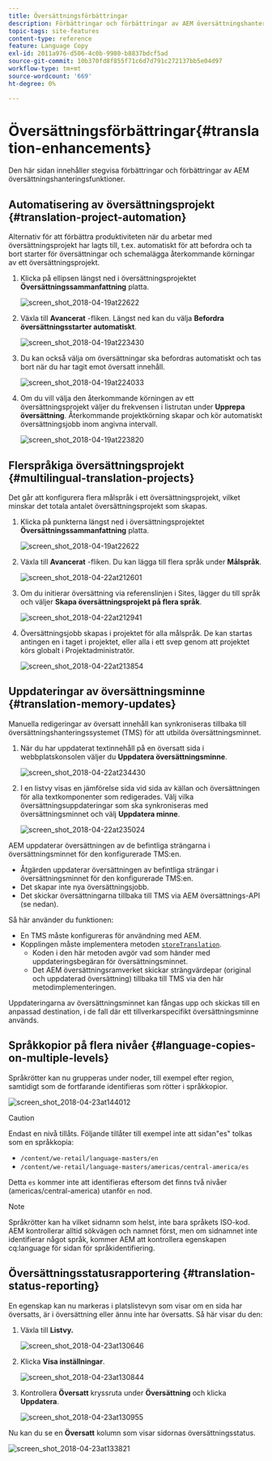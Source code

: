 ```yaml
---
title: Översättningsförbättringar
description: Förbättringar och förbättringar av AEM översättningshantering.
topic-tags: site-features
content-type: reference
feature: Language Copy
exl-id: 2011a976-d506-4c0b-9980-b8837bdcf5ad
source-git-commit: 10b370fd8f855f71c6d7d791c272137bb5e04d97
workflow-type: tm+mt
source-wordcount: '669'
ht-degree: 0%

---
```


# Översättningsförbättringar{#translation-enhancements}

Den här sidan innehåller stegvisa förbättringar och förbättringar av AEM översättningshanteringsfunktioner.

## Automatisering av översättningsprojekt {#translation-project-automation}

Alternativ för att förbättra produktiviteten när du arbetar med översättningsprojekt har lagts till, t.ex. automatiskt för att befordra och ta bort starter för översättningar och schemalägga återkommande körningar av ett översättningsprojekt.

1. Klicka på ellipsen längst ned i översättningsprojektet **Översättningssammanfattning** platta.

   ![screen_shot_2018-04-19at22622](assets/screen_shot_2018-04-19at222622.jpg)

1. Växla till **Avancerat** -fliken. Längst ned kan du välja **Befordra översättningsstarter automatiskt**.

   ![screen_shot_2018-04-19at223430](assets/screen_shot_2018-04-19at223430.jpg)

1. Du kan också välja om översättningar ska befordras automatiskt och tas bort när du har tagit emot översatt innehåll.

   ![screen_shot_2018-04-19at224033](assets/screen_shot_2018-04-19at224033.jpg)

1. Om du vill välja den återkommande körningen av ett översättningsprojekt väljer du frekvensen i listrutan under **Upprepa översättning**. Återkommande projektkörning skapar och kör automatiskt översättningsjobb inom angivna intervall.

   ![screen_shot_2018-04-19at223820](assets/screen_shot_2018-04-19at223820.jpg)

## Flerspråkiga översättningsprojekt {#multilingual-translation-projects}

Det går att konfigurera flera målspråk i ett översättningsprojekt, vilket minskar det totala antalet översättningsprojekt som skapas.

1. Klicka på punkterna längst ned i översättningsprojektet **Översättningssammanfattning** platta.

   ![screen_shot_2018-04-19at22622](assets/screen_shot_2018-04-19at222622.jpg)

1. Växla till **Avancerat** -fliken. Du kan lägga till flera språk under **Målspråk**.

   ![screen_shot_2018-04-22at212601](assets/screen_shot_2018-04-22at212601.jpg)

1. Om du initierar översättning via referenslinjen i Sites, lägger du till språk och väljer **Skapa översättningsprojekt på flera språk**.

   ![screen_shot_2018-04-22at212941](assets/screen_shot_2018-04-22at212941.jpg)

1. Översättningsjobb skapas i projektet för alla målspråk. De kan startas antingen en i taget i projektet, eller alla i ett svep genom att projektet körs globalt i Projektadministratör.

   ![screen_shot_2018-04-22at213854](assets/screen_shot_2018-04-22at213854.jpg)

## Uppdateringar av översättningsminne {#translation-memory-updates}

Manuella redigeringar av översatt innehåll kan synkroniseras tillbaka till översättningshanteringssystemet (TMS) för att utbilda översättningsminnet.

1. När du har uppdaterat textinnehåll på en översatt sida i webbplatskonsolen väljer du **Uppdatera översättningsminne**.

   ![screen_shot_2018-04-22at234430](assets/screen_shot_2018-04-22at234430.jpg)

1. I en listvy visas en jämförelse sida vid sida av källan och översättningen för alla textkomponenter som redigerades. Välj vilka översättningsuppdateringar som ska synkroniseras med översättningsminnet och välj **Uppdatera minne**.

   ![screen_shot_2018-04-22at235024](assets/screen_shot_2018-04-22at235024.jpg)

AEM uppdaterar översättningen av de befintliga strängarna i översättningsminnet för den konfigurerade TMS:en.

* Åtgärden uppdaterar översättningen av befintliga strängar i översättningsminnet för den konfigurerade TMS:en.
* Det skapar inte nya översättningsjobb.
* Det skickar översättningarna tillbaka till TMS via AEM översättnings-API (se nedan).

Så här använder du funktionen:

* En TMS måste konfigureras för användning med AEM.
* Kopplingen måste implementera metoden [`storeTranslation`](https://developer.adobe.com/experience-manager/reference-materials/cloud-service/javadoc/com/adobe/granite/translation/api/TranslationService.html).
   * Koden i den här metoden avgör vad som händer med uppdateringsbegäran för översättningsminnet.
   * Det AEM översättningsramverket skickar strängvärdepar (original och uppdaterad översättning) tillbaka till TMS via den här metodimplementeringen.

Uppdateringarna av översättningsminnet kan fångas upp och skickas till en anpassad destination, i de fall där ett tillverkarspecifikt översättningsminne används.

## Språkkopior på flera nivåer {#language-copies-on-multiple-levels}

Språkrötter kan nu grupperas under noder, till exempel efter region, samtidigt som de fortfarande identifieras som rötter i språkkopior.

![screen_shot_2018-04-23at144012](assets/screen_shot_2018-04-23at144012.jpg)

>[!CAUTION]
>
>Endast en nivå tillåts. Följande tillåter till exempel inte att sidan&quot;es&quot; tolkas som en språkkopia:
>
>* `/content/we-retail/language-masters/en`
>* `/content/we-retail/language-masters/americas/central-america/es`
>
>Detta `es` kommer inte att identifieras eftersom det finns två nivåer (americas/central-america) utanför `en` nod.

>[!NOTE]
>
>Språkrötter kan ha vilket sidnamn som helst, inte bara språkets ISO-kod. AEM kontrollerar alltid sökvägen och namnet först, men om sidnamnet inte identifierar något språk, kommer AEM att kontrollera egenskapen cq:language för sidan för språkidentifiering.

## Översättningsstatusrapportering {#translation-status-reporting}

En egenskap kan nu markeras i platslistevyn som visar om en sida har översatts, är i översättning eller ännu inte har översatts. Så här visar du den:

1. Växla till **Listvy.**

   ![screen_shot_2018-04-23at130646](assets/screen_shot_2018-04-23at130646.jpg)

1. Klicka **Visa inställningar**.

   ![screen_shot_2018-04-23at130844](assets/screen_shot_2018-04-23at130844.jpg)

1. Kontrollera **Översatt** kryssruta under **Översättning** och klicka **Uppdatera**.

   ![screen_shot_2018-04-23at130955](assets/screen_shot_2018-04-23at130955.jpg)

Nu kan du se en **Översatt** kolumn som visar sidornas översättningsstatus.

![screen_shot_2018-04-23at133821](assets/screen_shot_2018-04-23at133821.jpg)
